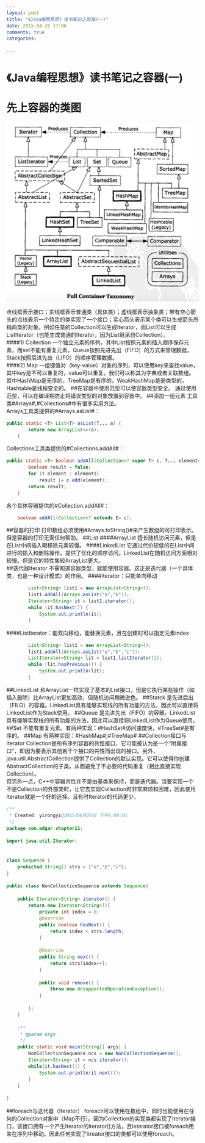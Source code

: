 ```yaml
---
layout: post
title: "《Java编程思想》读书笔记之容器(一)"
date: 2015-04-26 17:06
comments: true
categories: 

---
```

# 《Java编程思想》读书笔记之容器(一)

# 先上容器的类图<!--more-->
![](/images/container/container.png)

点线框表示接口；实线框表示普通类（具体类）；虚线框表示抽象类；带有空心箭头的点线表示一个特定的类实现了一个接口；实心箭头表示某个类可以生成箭头所指向类的对象。例如任意的Collection可以生成Iterator，而List可以生成ListIterator（也能生成普通的Iterator，因为List继承自Collection）。   
####1) Collection
一个独立元素的序列，其中List按照元素的插入顺序保存元素，而set不能有重复元素，Queue按照先进先出（FIFO）的方式来管理数据，Stack按照后进先出（LIFO）的顺序管理数据。    
####2) Map
一组键值对（key-value）对象的序列，可以使用key来查找value，其中key是不可以重复的，value可以重复。我们可以称其为字典或者关联数组。其中HashMap是无序的，TreeMap是有序的，WeakHashMap是弱类型的，Hashtable是线程安全的。
##在容器中使用范型可以使容器类型安全。
通过使用范型，可以在编译期防止将错误类型的对象放置到容器中。
##添加一组元素
工具类#Arrays#,#Collections#中有很多实用方法。   
Arrays工具类提供的#Arrays.asList#：   

```java
public static <T> List<T> asList(T... a) {
        return new ArrayList<>(a);
    }
```

Collections工具类提供的#Collections.addAll#：   

```java
public static <T> boolean addAll(Collection<? super T> c, T... elements) {
        boolean result = false;
        for (T element : elements)
            result |= c.add(element);
        return result;
    }
```

各个具体容器提供的#Collection.addAll#：   

```java
    boolean addAll(Collection<? extends E> c);
```

##容器的打印
打印数组必须使用#Arrays.toString()#来产生数组的可打印表示。但是容器的打印无需任何帮助。
##List
####ArrayList
擅长随机访问元素，但是在List中间插入喝移除元素较慢。
####LinkedList
它通过代价较低的在List中间进行的插入和删除操作，提供了优化的顺序访问。LinkedList在随机访问方面相对较慢。但是它的特性集较ArrayList更大。   
##迭代器Iterator
不需知道容器类型，就能使用容器。这正是迭代器（一个具体类，也是一种设计模式）的作用。
####Iterator：只能单向移动
```java
		List<String> list1 = new ArrayList<String>();
		list1.addAll(Arrays.asList("a","b"));
		Iterator<String> it = list1.iterator();
		while (it.hasNext()) {
			System.out.println(it);
		}
```
####ListIterator：能双向移动，能替换元素，且在创建时可以指定元素index

```java
		List<String> list1 = new ArrayList<String>();
		list1.addAll(Arrays.asList("a","b","c"));
		ListIterator<String> lit = list1.listIterator(2);
		while (lit.hasPrevious()) {
			System.out.println(lit);
		}
```

##LinkedList
和ArrayList一样实现了基本的List接口，但是它执行某些操作（如插入删除）比ArrayList更加高效，但随机访问稍微逊色。
##Statck
是先进后出（FILO）的容器。LinkedList具有能够实现栈的所有功能的方法，因此可以直接将LinkedList作为Stack使用。
##Queue
是先进先出（FIFO）的容器。LinkedList具有能够实现栈的所有功能的方法，因此可以直接将LinkedList作为Queue使用。
##Set
不能有重复元素。有两种实现：#HashSet#访问速度快，#TreeSet#是有序的。
##Map
有两种实现：#HashMap#;#TreeMap#
##Collection接口与Iterator
Collection是所有序列容器的共性接口，它可能被认为是一个“附属接口”，即因为要表示其他若干个接口的共性而出现的接口。另外，java.util.AbstractCollection提供了Collection的默认实现。它可以使得你创建AbstractCollection的子类，从而避免了不必要的代码重复（相比直接实现Collection）。    
但另外一点，C++中容器共性并不是由基类来保持，而是迭代器。当要实现一个不是Collection的外部类时，让它去实现Collection时非常麻烦和困难，因此使用Iterator就是一个好的选择。且有时Iterator的代码更少。

```java
/**
 * Created: yirongyi@2015年4月26日 下午6:09:01
 */
package com.edgar.chapter11;

import java.util.Iterator;


class Sequence {
	protected String[] strs = {"a","b","c"};
}

public class NonCollectionSequence extends Sequence{
	
	public Iterator<String> iterator() {
		return new Iterator<String>(){
			private int index = 0;
			@Override
			public boolean hasNext() {
				return index < strs.length;
			}

			@Override
			public String next() {
				return strs[index++];
			}
			
			public void remove() {
				throw new UnsupportedOperationException();
			}
			
		};
	}

	/**
	 * @param args
	 */
	public static void main(String[] args) {
		NonCollectionSequence ncs = new NonCollectionSequence();
		Iterator<String> it = ncs.iterator();
		while(it.hasNext()) {
			System.out.println(it.next());
		}
	}

}
```

##foreach与迭代器（Iterator）
foreach可以使用在数组中，同时也能使用在任何的Collection对象中（Map不行）。因为Collection的实现类都实现了Iterator接口，该接口拥有一个产生Iterator的iterator()方法，且Ieterator接口被foreach用来在序列中移动。因此任何实现了Itreator接口的类都可以使用foreach。









